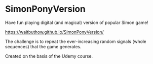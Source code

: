 # SimonPonyVersion

Have fun playing digital (and magical) version of popular Simon game!

https://waitbuthow.github.io/SimonPonyVersion/

The challenge is to repeat the ever-increasing random signals (whole sequences) that the game generates.

Created on the basis of the Udemy course.


